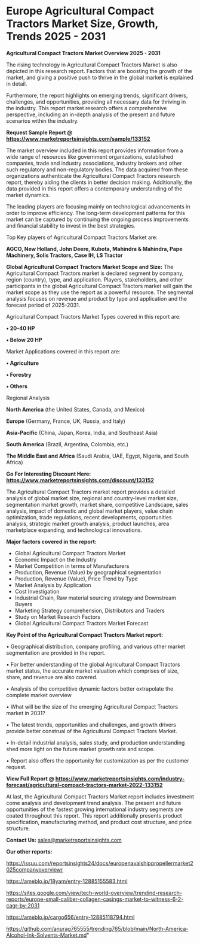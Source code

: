  # Europe Agricultural Compact Tractors Market Size, Growth, Trends 2025 - 2031

<Strong> Agricultural Compact Tractors Market Overview 2025 - 2031</strong>

The rising technology in Agricultural Compact Tractors Market is also depicted in this research report. Factors that are boosting the growth of the market, and giving a positive push to thrive in the global market is explained in detail.

Furthermore, the report highlights on emerging trends, significant drivers, challenges, and opportunities, providing all necessary data for thriving in the industry. This report market research offers a comprehensive perspective, including an in-depth analysis of the present and future scenarios within the industry.

<strong>Request Sample Report @ <a href=https://www.marketreportsinsights.com/sample/133152>https://www.marketreportsinsights.com/sample/133152</a></strong>

The market overview included in this report provides information from a wide range of resources like government organizations, established companies, trade and industry associations, industry brokers and other such regulatory and non-regulatory bodies. The data acquired from these organizations authenticate the Agricultural Compact Tractors research report, thereby aiding the clients in better decision making. Additionally, the data provided in this report offers a contemporary understanding of the market dynamics.

The leading players are focusing mainly on technological advancements in order to improve efficiency. The long-term development patterns for this market can be captured by continuing the ongoing process improvements and financial stability to invest in the best strategies.

Top Key players of Agricultural Compact Tractors Market are:

<strong>AGCO, New Holland, John Deere, Kubota, Mahindra & Mahindra, Pape Machinery, Solis Tractors, Case IH, LS Tractor</strong>

<strong><b>Global Agricultural Compact Tractors Market Scope and Size:</b></strong>
The Agricultural Compact Tractors market is declared segment by company, region (country), type, and application. Players, stakeholders, and other participants in the global Agricultural Compact Tractors market will gain the market scope as they use the report as a powerful resource. The segmental analysis focuses on revenue and product by type and application and the forecast period of 2025-2031.

Agricultural Compact Tractors Market Types covered in this report are:

<strong>• 20-40 HP

• Below 20 HP</strong>

Market Applications covered in this report are:

<strong>• Agriculture

• Forestry

• Others</strong> 

Regional Analysis

<strong>North America</strong> (the United States, Canada, and Mexico)

<strong>Europe</strong> (Germany, France, UK, Russia, and Italy)

<strong>Asia-Pacific</strong> (China, Japan, Korea, India, and Southeast Asia)

<strong>South America</strong> (Brazil, Argentina, Colombia, etc.)

<strong>The Middle East and Africa</strong> (Saudi Arabia, UAE, Egypt, Nigeria, and South Africa)

<strong>Go For Interesting Discount Here: <a href=https://www.marketreportsinsights.com/discount/133152>https://www.marketreportsinsights.com/discount/133152</a></strong>

The Agricultural Compact Tractors market report provides a detailed analysis of global market size, regional and country-level market size, segmentation market growth, market share, competitive Landscape, sales analysis, impact of domestic and global market players, value chain optimization, trade regulations, recent developments, opportunities analysis, strategic market growth analysis, product launches, area marketplace expanding, and technological innovations.

<strong><b>Major factors covered in the report:</b></strong>
<ul>
  <li>Global Agricultural Compact Tractors Market </li>
  <li>Economic Impact on the Industry</li>
  <li>Market Competition in terms of Manufacturers</li>
  <li>Production, Revenue (Value) by geographical segmentation</li>
  <li>Production, Revenue (Value), Price Trend by Type</li>
  <li>Market Analysis by Application</li>
  <li>Cost Investigation</li>
  <li>Industrial Chain, Raw material sourcing strategy and Downstream Buyers</li>
  <li>Marketing Strategy comprehension, Distributors and Traders</li>
  <li>Study on Market Research Factors</li>
  <li>Global Agricultural Compact Tractors Market Forecast</li>
</ul>

<strong><b>Key Point of the Agricultural Compact Tractors Market report:</b></strong>

• Geographical distribution, company profiling, and various other market segmentation are provided in the report.

• For better understanding of the global Agricultural Compact Tractors market status, the accurate market valuation which comprises of size, share, and revenue are also covered.

• Analysis of the competitive dynamic factors better extrapolate the complete market overview

• What will be the size of the emerging Agricultural Compact Tractors market in 2031?

• The latest trends, opportunities and challenges, and growth drivers provide better construal of the Agricultural Compact Tractors Market.

• In-detail industrial analysis, sales study, and production understanding shed more light on the future market growth rate and scope.

• Report also offers the opportunity for customization as per the customer request.

<strong><b>View Full Report @ <a href=https://www.marketreportsinsights.com/industry-forecast/agricultural-compact-tractors-market-2022-133152>https://www.marketreportsinsights.com/industry-forecast/agricultural-compact-tractors-market-2022-133152</a></b></strong>


At last, the Agricultural Compact Tractors Market report includes investment come analysis and development trend analysis. The present and future opportunities of the fastest growing international industry segments are coated throughout this report. This report additionally presents product specification, manufacturing method, and product cost structure, and price structure.

<strong>Contact Us:</strong>
sales@marketreportsinsights.com

<strong>Our other reports:</strong>

<a href=https://issuu.com/reportsinsights24/docs/europenavalshippropellermarket2025companyoverviewr>https://issuu.com/reportsinsights24/docs/europenavalshippropellermarket2025companyoverviewr</a>

<a href=https://ameblo.jp/18yam/entry-12885155583.html>https://ameblo.jp/18yam/entry-12885155583.html</a>

<a href=https://sites.google.com/view/tech-world-overview/trendind-research-reports/europe-small-caliber-collagen-casings-market-to-witness-6-2-cagr-by-2031>https://sites.google.com/view/tech-world-overview/trendind-research-reports/europe-small-caliber-collagen-casings-market-to-witness-6-2-cagr-by-2031</a>

<a href=https://ameblo.jp/cargo656/entry-12885118794.html>https://ameblo.jp/cargo656/entry-12885118794.html</a>

<a href=https://github.com/anurag765555/trending765/blob/main/North-America-Alcohol-Ink-Solvents-Market.md>https://github.com/anurag765555/trending765/blob/main/North-America-Alcohol-Ink-Solvents-Market.md</a>"
